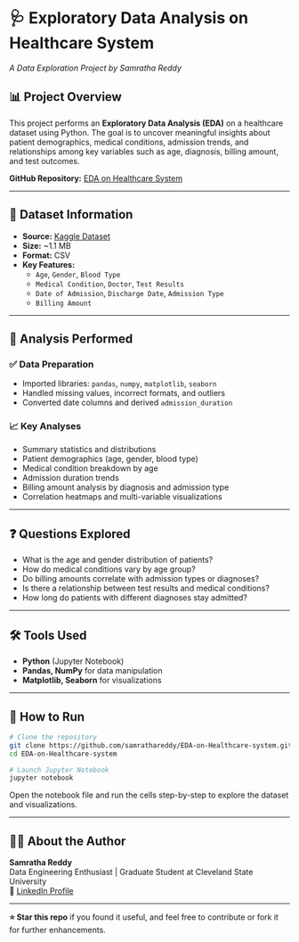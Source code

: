 # 🩺 Exploratory Data Analysis on Healthcare System  
_A Data Exploration Project by Samratha Reddy_

## 📊 Project Overview

This project performs an **Exploratory Data Analysis (EDA)** on a healthcare dataset using Python. The goal is to uncover meaningful insights about patient demographics, medical conditions, admission trends, and relationships among key variables such as age, diagnosis, billing amount, and test outcomes.

**GitHub Repository:** [EDA on Healthcare System](https://github.com/samrathareddy/EDA-on-Healthcare-system)

---

## 📁 Dataset Information

- **Source:** [Kaggle Dataset](https://www.kaggle.com/datasets/prasad22/healthcare-dataset/data)
- **Size:** ~1.1 MB  
- **Format:** CSV  
- **Key Features:**
  - `Age`, `Gender`, `Blood Type`
  - `Medical Condition`, `Doctor`, `Test Results`
  - `Date of Admission`, `Discharge Date`, `Admission Type`
  - `Billing Amount`

---

## 🧪 Analysis Performed

### ✅ Data Preparation
- Imported libraries: `pandas`, `numpy`, `matplotlib`, `seaborn`
- Handled missing values, incorrect formats, and outliers
- Converted date columns and derived `admission_duration`

### 📈 Key Analyses
- Summary statistics and distributions
- Patient demographics (age, gender, blood type)
- Medical condition breakdown by age
- Admission duration trends
- Billing amount analysis by diagnosis and admission type
- Correlation heatmaps and multi-variable visualizations

---

## ❓ Questions Explored

- What is the age and gender distribution of patients?
- How do medical conditions vary by age group?
- Do billing amounts correlate with admission types or diagnoses?
- Is there a relationship between test results and medical conditions?
- How long do patients with different diagnoses stay admitted?

---

## 🛠️ Tools Used

- **Python** (Jupyter Notebook)
- **Pandas, NumPy** for data manipulation
- **Matplotlib, Seaborn** for visualizations

---

## 📌 How to Run

```bash
# Clone the repository
git clone https://github.com/samrathareddy/EDA-on-Healthcare-system.git
cd EDA-on-Healthcare-system

# Launch Jupyter Notebook
jupyter notebook
```

Open the notebook file and run the cells step-by-step to explore the dataset and visualizations.

---

## 👨‍💻 About the Author

**Samratha Reddy**  
Data Engineering Enthusiast | Graduate Student at Cleveland State University  
🔗 [LinkedIn Profile](https://www.linkedin.com/in/samrathareddy)

---

**⭐ Star this repo** if you found it useful, and feel free to contribute or fork it for further enhancements.
